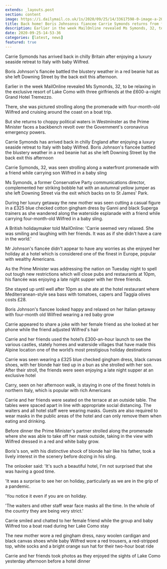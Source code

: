 ```yaml
---
extends: _layouts.post
section: content
image: https://i.dailymail.co.uk/1s/2020/09/25/14/33617598-0-image-a-20_1601041735788.jpg 
title: Back home! Boris Johnsonss fiancee Carrie Symonds returns from five-star Italian holiday 
description: Earlier in the week MailOnline revealed Ms Symonds, 32, to be relaxing in the exclusive resort of Lake Como with three girlfriends at the £600-a-night Grand Hotel Tremezzo. 
date: 2020-09-25-14-53-36 
categories: [latest, news] 
featured: true 
--- 
```

Carrie Symonds has arrived back in chilly Britain after enjoying a luxury seaside retreat to Italy with baby Wilfred. 

Boris Johnson's fiancée battled the blustery weather in a red beanie hat as she left Downing Street by the back exit this afternoon.

Earlier in the week MailOnline revealed Ms Symonds, 32, to be relaxing in the exclusive resort of Lake Como with three girlfriends at the £600-a-night Grand Hotel Tremezzo.

There, she was pictured strolling along the promenade with four-month-old Wilfred and cruising around the coast on a boat trip.

But she returns to choppy political waters in Westminster as the Prime Minister faces a backbench revolt over the Government's coronavirus emergency powers.  

Carrie Symonds has arrived back in chilly England after enjoying a luxury seaside retreat to Italy with baby Wilfred. Boris Johnson's fiancée battled the blustery weather in a red beanie hat as she left Downing Street by the back exit this afternoon

Carrie Symonds, 32, was seen strolling along a waterfront promenade with a friend while carrying son Wilfred in a baby sling 

Ms Symonds, a former Conservative Party communications director, complemented her striking bobble hat with an autumnal yellow jumper as she left Downing Street via the exit which backs on to St James' Park. 

During her luxury getaway the new mother was seen cutting a casual figure in a £325 blue checked cotton gingham dress by Ganni and black Superga trainers as she wandered along the waterside esplanade with a friend while carrying four-month-old Wilfred in a baby sling.    

A British holidaymaker told MailOnline: 'Carrie seemed very relaxed. She was smiling and laughing with her friends. It was as if she didn't have a care in the world.' 

Mr Johnson's fiancée didn't appear to have any worries as she enjoyed her holiday at a hotel which is considered one of the finest in Europe, popular with wealthy Americans. 

As the Prime Minister was addressing the nation on Tuesday night to spell out tough new restrictions which will close pubs and restaurants at 10pm, his fiancée was enjoying a late night supper with her three friends. 

She stayed up until well after 10pm as she ate at the hotel restaurant where Mediterranean-style sea bass with tomatoes, capers and Taggia olives costs £28. 

Boris Johnson's fiancee looked happy and relaxed on her Italian getaway with four-month old Wilfred wearing a red baby grow

Carrie appeared to share a joke with her female friend as she looked at her phone while the friend adjusted Wilfred's hair 

Carrie and her friends used the hotel’s £300-an-hour launch to see the various castles, stately homes and waterside villages that have made this Alpine location one of the world’s most prestigious holiday destinations

Carrie was seen wearing a £325 blue checked gingham dress, black canvas shoes, with her blonde hair tied up in a bun as she strolled with her son. After their stroll, the friends were seen enjoying a late night supper at an exclusive hotel 

Carry, seen on her afternoon walk, is staying in one of the finest hotels in northern Italy, which is popular with rich Americans

Carrie and her friends were seated on the terrace at an outside table. The tables were spaced apart in line with appropriate social distancing. The waiters and all hotel staff were wearing masks. Guests are also required to wear masks in the public areas of the hotel and can only remove them when eating and drinking.

Before dinner the Prime Minister's partner strolled along the promenade where she was able to take off her mask outside, taking in the view with Wilfred dressed in a red and white baby grow.

Boris's son, with his distinctive shock of blonde hair like his father, took a lively interest in the scenery before dozing in his sling.

The onlooker said: 'It's such a beautiful hotel, I'm not surprised that she was having a good time.

'It was a surprise to see her on holiday, particularly as we are in the grip of a pandemic.

'You notice it even if you are on holiday.

'The waiters and other staff wear face masks all the time. In the whole of the country they are being very strict.' 

Carrie smiled and chatted to her female friend while the group and baby Wilfred too a boat road during her Lake Como stay

The new mother wore a red gingham dress, navy woolen cardigan and black canvas shoes while baby Wilfred wore a red trousers, a red-stripped top, white socks and a bright orange sun hat for their two-hour boat ride 

Carrie and her friends took photos as they enjoyed the sights of Lake Como yesterday afternoon before a hotel dinner 

